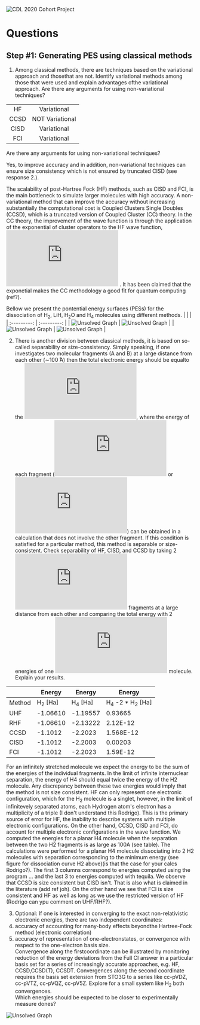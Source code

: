 ![CDL 2020 Cohort Project](../figures/CDL_logo.jpg)


# Questions 

## Step #1: Generating PES using classical methods
1. Among classical methods, there are techniques based on the variational approach and thosethat are not.  Identify variational methods among those that were used and explain advantages ofthe variational approach.  Are there any arguments for using non-variational techniques?

|        |                 | 
|:------:|:---------------:|
|   HF   |   Variational   |
|  CCSD  | NOT Variational | 
|  CISD  |   Variational   | 
|   FCI  |   Variational   |

Are there any arguments for using non-variational techniques?

Yes, to improve accuracy and in addition, non-variational techniques can ensure size consistency which is not ensured by truncated CISD (see response 2.).

The scalability of post-Hartree Fock (HF) methods, such as CISD and FCI, is the main bottleneck to simulate larger molecules with high accuracy. 
A non-variational method that can improve the accuracy without increasing substantially the computational cost is Coupled Clusters Single Doubles (CCSD), which is a truncated version of Coupled Cluster (CC) theory. In the CC theory, the improvement of the wave function is through the application of the exponential of cluster operators  to the HF wave function, ![CC_angle](https://latex.codecogs.com/gif.latex?%7C%20CC%20%5Crangle%20%3D%20e%5E%7BT%7D%7C%20HF%20%5Crangle) .
It has been claimed that the exponetial  makes the CC methodology a good fit for quantum computing (ref?).

<!---
Coupled cluster (CC) theory provides a compelling framework of approximate infinite-order perturbation theory, in the form of an exponential of cluster operators describing the true quantum many-body effects of the electronic wave function at a computational cost that, despite being significantly more expensive than DFT, scales polynomially with system size. 
-->

Bellow we present the pontential energy surfaces (PESs) for the dissociation of H<sub>2</sub>, LiH, H<sub>2</sub>O and H<sub>4</sub> molecules using different methods.
|  |  | 
| :---------: | :---------: |
| ![Unsolved Graph](./resources/plots_task1/h2_dissociation.png)  | ![Unsolved Graph](./resources/plots_task1/h2o_dissociation.png) |
| ![Unsolved Graph](./resources/plots_task1/lih_dissociation.png) | ![Unsolved Graph](./resources/plots_task1/h4_dissociation.png) |


2. There is another division between classical methods, it is based on so-called separability or size-consistency.   Simply speaking, if one investigates two molecular fragments (A and B) at a large distance from each other (∼100 ̊A) then the total electronic energy should be equalto the ![Sum of energies](https://latex.codecogs.com/gif.latex?%5Csum%20E_%7BA&plus;B%7D%3DE_%7BA%7D&plus;E_%7BB%7D), where the energy of each fragment (![E_a](https://latex.codecogs.com/gif.latex?E_%7BA%7D) or ![E_b](https://latex.codecogs.com/gif.latex?E_%7BB%7D)) can be obtained in a calculation that does not involve the other fragment.  If this condition is satisfied for a particular method, this method is separable or size-consistent.  Check separability of HF, CISD, and CCSD by taking 2 ![H_2](https://latex.codecogs.com/gif.latex?H_%7B2%7D) fragments at a large distance from each other and comparing the total energy with 2 energies of one ![H_2](https://latex.codecogs.com/gif.latex?H_%7B2%7D) molecule.  Explain your results.


|        | Energy   | Energy   | Energy        |
|--------|----------|----------|---------------|
| Method |  H<sub>2</sub> [Ha] | H<sub>4</sub> [Ha]  | H<sub>4</sub> -2 * H<sub>2</sub> [Ha] |
|   UHF  | -1.06610 | -1.19557 | 0.93665       |
|  RHF   | -1.06610 | -2.13222 | 2.12E-12      |
|  CCSD  |  -1.1012 | -2.2023  | 1.568E-12     |
|  CISD  | -1.1012  | -2.2003  | 0.00203       |
|   FCI  |  -1.1012 | -2.2023  | 1.59E-12      |

For an infinitely stretched molecule we expect the energy to be the sum of the energies of the individual fragments. In the limit of infinite internuclear separation, the energy of H4 should equal twice the energy of the H2 molecule. Any discrepancy between these two energies would imply that the method is not size consistent. 
HF can only represent one electronic configuration, which for the H<sub>2</sub> molecule is a singlet, however, in the limit of infinitevely separated atoms, each Hydrogen atom's electron has a multiplicity of a triple (I don't understand this Rodrigo). This is the primary source of error for HF, the inability to describe systems with multiple electronic configurations.
On the other hand, CCSD, CISD and FCI, do account for multiple electronic configurations in the wave function.
We computed the energies for a planar H4 molecule when the separation between the two H2 fragments is as large as 100A (see table). The calculations were performed for a planar H4 molecule dissociating into 2 H2 molecules with separation corresponding to the minimum energy (see figure for dissociation curve H2 above)(is that the case for your calcs Rodrigo?).  The first 3 columns correspond to energies computed using the program ... and the last 3 to energies computed with tequila.
We observe that CCSD is size consistent but CISD isn't. That is also what is claimed in the literature (add ref joh).
On the other hand we see that FCI is size consistent and HF as well as long as we use the restricted version of HF (Rodrigo can ypu comment on UHF/RHF?).


3. Optional:  If one is interested in converging to the exact non-relativistic electronic energies, there  are  two  independent  coordinates:  
  1. accuracy  of  accounting  for  many-body  effects  beyondthe Hartree-Fock method (electronic correlation)
  2. accuracy of representation of one-electronstates,  or  convergence  with  respect  to  the  one-electron  basis  size.   
Convergence  along  the  firstcoordinate  can  be  illustrated  by  monitoring  reduction  of  the  energy  deviations  from  the  Full  CI answer in a particular basis set for a series of increasingly accurate approaches, e.g.  HF, CCSD,CCSD(T), CCSDT. Convergences along the second coordinate requires the basis set extension from STO3G to a series like cc-pVDZ, cc-pVTZ, cc-pVQZ, cc-pV5Z. Explore for a small system like H<sub>2</sub> both  convergences.   
Which  energies  should  be  expected  to  be  closer  to  experimentally  measure dones?

![Unsolved Graph](./resources/H2_energy_methods_vs_basis_set.png)
